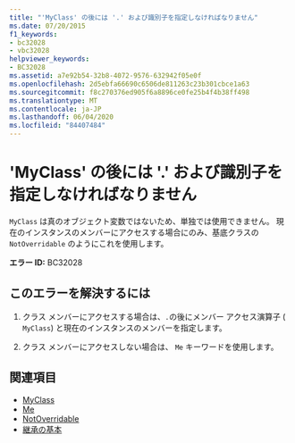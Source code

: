```yaml
---
title: "'MyClass' の後には '.' および識別子を指定しなければなりません"
ms.date: 07/20/2015
f1_keywords:
- bc32028
- vbc32028
helpviewer_keywords:
- BC32028
ms.assetid: a7e92b54-32b8-4072-9576-632942f05e0f
ms.openlocfilehash: 2d5ebfa66690c6506de811263c23b301cbce1a63
ms.sourcegitcommit: f8c270376ed905f6a8896ce0fe25b4f4b38ff498
ms.translationtype: MT
ms.contentlocale: ja-JP
ms.lasthandoff: 06/04/2020
ms.locfileid: "84407484"
---
```

# <a name="myclass-must-be-followed-by--and-an-identifier"></a>'MyClass' の後には '.' および識別子を指定しなければなりません
`MyClass` は真のオブジェクト変数ではないため、単独では使用できません。 現在のインスタンスのメンバーにアクセスする場合にのみ、基底クラスの `NotOverridable` のようにこれを使用します。  
  
 **エラー ID:** BC32028  
  
## <a name="to-correct-this-error"></a>このエラーを解決するには  
  
1. クラス メンバーにアクセスする場合は、`.`の後にメンバー アクセス演算子 ( `MyClass`) と現在のインスタンスのメンバーを指定します。  
  
2. クラス メンバーにアクセスしない場合は、 `Me` キーワードを使用します。  
  
## <a name="see-also"></a>関連項目

- [MyClass](../programming-guide/program-structure/me-my-mybase-and-myclass.md#myclass)
- [Me](../programming-guide/program-structure/me-my-mybase-and-myclass.md#me)
- [NotOverridable](../language-reference/modifiers/notoverridable.md)
- [継承の基本](../programming-guide/language-features/objects-and-classes/inheritance-basics.md)
